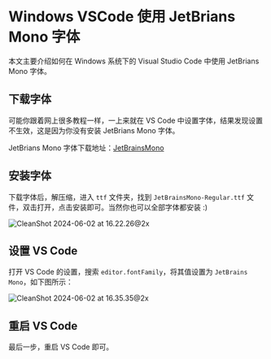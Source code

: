 # Windows VSCode 使用 JetBrians Mono 字体

本文主要介绍如何在 Windows 系统下的 Visual Studio Code 中使用 JetBrians Mono 字体。

## 下载字体

可能你跟着网上很多教程一样，一上来就在 VS Code 中设置字体，结果发现设置不生效，这是因为你没有安装 JetBrians Mono 字体。

JetBrians Mono 字体下载地址：[JetBrainsMono](https://www.jetbrains.com/lp/mono/)

## 安装字体

下载字体后，解压缩，进入 `ttf` 文件夹，找到 `JetBrainsMono-Regular.ttf` 文件，双击打开，点击安装即可。当然你也可以全部字体都安装 :)

![CleanShot 2024-06-02 at 16.22.26@2x](https://s2.loli.net/2024/06/02/RG7EY6MqkvHW8Ni.png)

## 设置 VS Code

打开 VS Code 的设置，搜索 `editor.fontFamily`，将其值设置为 `JetBrains Mono`，如下图所示：

![CleanShot 2024-06-02 at 16.35.35@2x](https://s2.loli.net/2024/06/02/fJlT5nwtE6kG829.png)

## 重启 VS Code

最后一步，重启 VS Code 即可。

